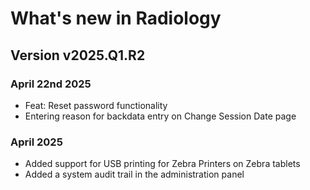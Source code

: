 # What's new in Radiology

## Version v2025.Q1.R2

### April 22nd 2025
* Feat: Reset password functionality 
* Entering reason for backdata entry on Change Session Date page

### April 2025

- Added support for USB printing for Zebra Printers on Zebra tablets
- Added a system audit trail in the administration panel